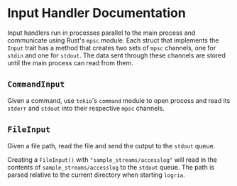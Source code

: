 # Input Handler Documentation

Input handlers run in processes parallel to the main process and communicate using Rust's `mpsc` module. Each struct that implements the `Input` trait has a method that creates two sets of `mpsc` channels, one for `stdin` and one for `stdout`. The data sent through these channels are stored until the main process can read from them.

## `CommandInput`

Given a command, use `tokio`'s `command` module to open process and read its `stderr` and `stdout` into their respective `mpsc` channels.

## `FileInput`

Given a file path, read the file and send the output to the `stdout` queue.

Creating a `FileInput()` with `"sample_streams/accesslog"` will read in the contents of `sample_streams/accesslog` to the `stdout` queue. The path is parsed relative to the current directory when starting `logria`.
